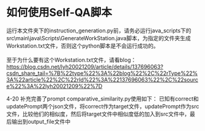 # 如何使用Self-QA脚本
运行本文件夹下的instruction_generation.py前，请务必运行java_scripts下的src\main\java\Scripts\GenerateWorkStation.java脚本，为指定的文件夹生成Workstation.txt文件，否则这个python脚本是不会运行成功的。
<br/><br/>
至于为什么要有这个Workstation.txt文件，请看blog：https://blog.csdn.net/lyh20021209/article/details/137696063?csdn_share_tail=%7B%22type%22%3A%22blog%22%2C%22rType%22%3A%22article%22%2C%22rId%22%3A%22137696063%22%2C%22source%22%3A%22lyh20021209%22%7D

4-20
补充完善了prompt
comparative_similarity.py使用如下：
已知有correct和updatePrompt两个json文件，将correct作为target文件，updatePrompt作为src文件，比较他们的相似度，然后将target文件中相似度低的加入到src文件中，最后输出到output_file文件中